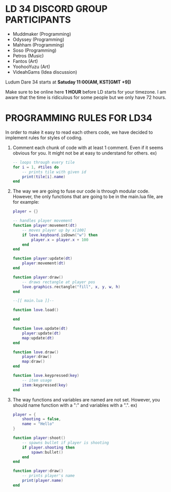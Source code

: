 LD 34 DISCORD GROUP PARTICIPANTS
===
- Muddmaker (Programming)
- Odyssey (Programming)
- Mahham (Programming)
- Soso (Programming)
- Petros (Music)
- Fantos (Art)
- YoohooYuzu (Art)
- VideahGams (Idea discussion)
 
Ludum Dare 34 starts at __Satuday 11:00(AM, KST[GMT +9])__
 
Make sure to be online here **1 HOUR** before LD starts for your timezone.
I am aware that the time is ridiculous for some people but we only have 72 hours.


PROGRAMMING RULES FOR LD34
===

In order to make it easy to read each others code, we have decided to implement rules for styles of coding.

1. Comment each chunk of code with at least 1 comment. Even if it seems obvious for you. It might not be at easy to understand for others. ex)

    ```lua
    -- loops through every tile
    for i = 1, #tiles do
        -- prints tile with given id
        print(tile[i].name)
    end
    ```

2. The way we are going to fuse our code is through modular code. However, the only functions that are going to be in the main.lua file, are for example:

    ```lua
    player = {}

    -- handles player movement
    function player:movement(dt)
        -- moves player up by x[100]
        if love.keyboard.isDown("w") then
            player.x = player.x + 100
        end
    end
    
    function player:update(dt)
        player:movement(dt)
    end
    
    function player:draw()
        -- draws rectangle at player pos
        love.graphics.rectangle("fill", x, y, w, h)
    end
    ```

    ```lua
    --[[ main.lua ]]--
    
    function love.load()
    
    end
    
    function love.update(dt)
        player:update(dt)
        map:update(dt)
    end
    
    function love.draw()
        player:draw()
        map:draw()
    end
    
    function love.keypressed(key)
        -- item usage
        item:keypressed(key)
    end
    ```
    
3. The way functions and variables are named are not set. However, you should name function with a ":" and variables with a ".". ex)
    ```lua
    player = {
        shooting = false,
        name = "Hello"
    }
    
    function player:shoot()
        -- spawns bullet if player is shooting
        if player.shooting then
            spawn:bullet()
        end
    end
    
    function player:draw()
        -- prints player's name
        print(player.name)
    end
    ```
